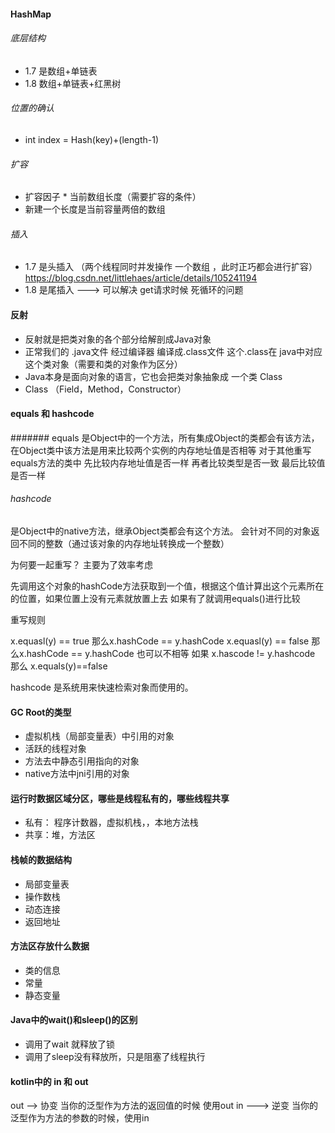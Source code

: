#### HashMap
###### 底层结构
- 1.7 是数组+单链表
- 1.8 数组+单链表+红黑树
###### 位置的确认
- int index = Hash(key)+(length-1)
###### 扩容
- 扩容因子 * 当前数组长度（需要扩容的条件）
- 新建一个长度是当前容量两倍的数组
###### 插入
- 1.7 是头插入 （两个线程同时并发操作 一个数组 ，此时正巧都会进行扩容）
https://blog.csdn.net/littlehaes/article/details/105241194
- 1.8 是尾插入 ---> 可以解决 get请求时候 死循环的问题

#### 反射
- 反射就是把类对象的各个部分给解剖成Java对象
- 正常我们的 .java文件 经过编译器 编译成.class文件 这个.class在 java中对应这个类对象（需要和类的对象作为区分）
- Java本身是面向对象的语言，它也会把类对象抽象成 一个类 Class
- Class （Field，Method，Constructor）

#### equals 和 hashcode

####### equals
是Object中的一个方法，所有集成Object的类都会有该方法，在Object类中该方法是用来比较两个实例的内存地址值是否相等
对于其他重写equals方法的类中
先比较内存地址值是否一样
再者比较类型是否一致
最后比较值是否一样

###### hashcode
是Object中的native方法，继承Object类都会有这个方法。
会针对不同的对象返回不同的整数（通过该对象的内存地址转换成一个整数）

为何要一起重写？
主要为了效率考虑

先调用这个对象的hashCode方法获取到一个值，根据这个值计算出这个元素所在的位置，如果位置上没有元素就放置上去
如果有了就调用equals()进行比较

重写规则

x.equasl(y) == true 那么x.hashCode == y.hashCode
x.equasl(y) == false 那么x.hashCode == y.hashCode 也可以不相等
如果 x.hascode != y.hashcode 那么 x.equals(y)==false

hashcode 是系统用来快速检索对象而使用的。

#### GC Root的类型

- 虚拟机栈（局部变量表）中引用的对象
- 活跃的线程对象
- 方法去中静态引用指向的对象
- native方法中jni引用的对象

#### 运行时数据区域分区，哪些是线程私有的，哪些线程共享
- 私有： 程序计数器，虚拟机栈，，本地方法栈
- 共享：堆，方法区

#### 栈帧的数据结构
- 局部变量表
- 操作数栈
- 动态连接
- 返回地址

#### 方法区存放什么数据
- 类的信息
- 常量
- 静态变量


#### Java中的wait()和sleep()的区别
- 调用了wait 就释放了锁
- 调用了sleep没有释放所，只是阻塞了线程执行


#### kotlin中的  in 和 out

out --> 协变 当你的泛型作为方法的返回值的时候  使用out
in ---> 逆变 当你的泛型作为方法的参数的时候，使用in





